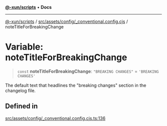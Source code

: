 [**@-xun/scripts**](../../../../../README.md) • **Docs**

***

[@-xun/scripts](../../../../../README.md) / [src/assets/config/\_conventional.config.cjs](../README.md) / noteTitleForBreakingChange

# Variable: noteTitleForBreakingChange

> `const` **noteTitleForBreakingChange**: `"BREAKING CHANGES"` = `'BREAKING CHANGES'`

The default text that headlines the "breaking changes" section in
the changelog file.

## Defined in

[src/assets/config/\_conventional.config.cjs.ts:136](https://github.com/Xunnamius/xscripts/blob/d89809b1811fb99fb24fbfe0c6960a0e087bcc27/src/assets/config/_conventional.config.cjs.ts#L136)
